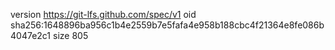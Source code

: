version https://git-lfs.github.com/spec/v1
oid sha256:1648896ba956c1b4e2559b7e5fafa4e958b188cbc4f21364e8fe086b4047e2c1
size 805
